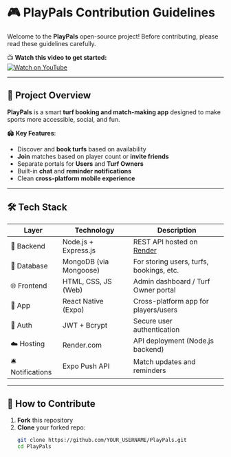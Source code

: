 # 🎮 PlayPals Contribution Guidelines

Welcome to the **PlayPals** open-source project! Before contributing, please read these guidelines carefully.

📺 **Watch this video to get started:**  
[![Watch on YouTube](https://img.youtube.com/vi/Ggh3ohfow_k/0.jpg)](https://youtu.be/Ggh3ohfow_k)

---

## 📌 Project Overview

**PlayPals** is a smart **turf booking and match-making app** designed to make sports more accessible, social, and fun.

🏟️ **Key Features**:
- Discover and **book turfs** based on availability
- **Join** matches based on player count or **invite friends**
- Separate portals for **Users** and **Turf Owners**
- Built-in **chat** and **reminder notifications**
- Clean **cross-platform mobile experience**

---

## 🛠️ Tech Stack

| Layer        | Technology             | Description                              |
|--------------|------------------------|------------------------------------------|
| 🧠 Backend    | Node.js + Express.js   | REST API hosted on [Render](https://render.com) |
| 💾 Database   | MongoDB (via Mongoose) | For storing users, turfs, bookings, etc. |
| 🌐 Frontend   | HTML, CSS, JS (Web)    | Admin dashboard / Turf Owner portal      |
| 📱 App        | React Native (Expo)    | Cross-platform app for players/users     |
| 🔐 Auth       | JWT + Bcrypt           | Secure user authentication               |
| ☁️ Hosting    | Render.com             | API deployment (Node.js backend)         |
| 🛎 Notifications | Expo Push API       | Match updates and reminders              |

---

## 🚀 How to Contribute

1. **Fork** this repository
2. **Clone** your forked repo:
   ```bash
   git clone https://github.com/YOUR_USERNAME/PlayPals.git
   cd PlayPals
